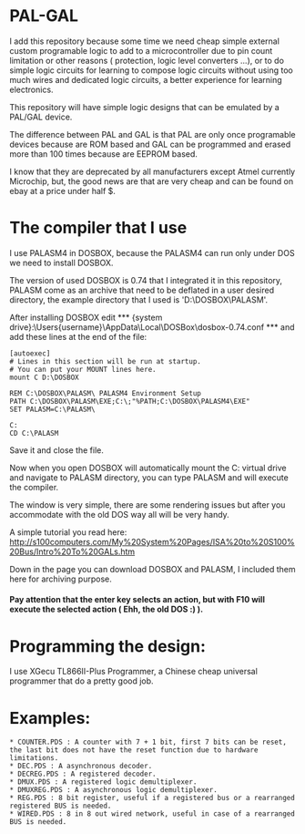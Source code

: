 # PAL-GAL
I add this repository because some time we need cheap simple external custom programable logic to add to a microcontroller due to pin count limitation or other reasons ( protection, logic level converters ...), or to do simple logic circuits for learning to compose logic circuits without using too much wires and dedicated logic circuits, a better experience for learning electronics.

This repository will have simple logic designs that can be emulated by a PAL/GAL device.

The difference between PAL and GAL is that PAL are only once programable devices because are ROM based and GAL can be programmed and erased more than 100 times because are EEPROM based.

I know that they are deprecated by all manufacturers except Atmel currently Microchip, but, the good news are that are very cheap and can be found on ebay at a price under half $.

# The compiler that I use

I use PALASM4 in DOSBOX, because the PALASM4 can run only under DOS we need to install DOSBOX.

The version of used DOSBOX is 0.74 that I integrated it in this repository, PALASM come as an archive that need to be deflated in a user desired directory, the example directory that I used is 'D:\DOSBOX\PALASM'.

After installing DOSBOX edit *** {system drive}:\Users\{username}\AppData\Local\DOSBox\dosbox-0.74.conf *** and add these lines at the end of the file:

```
[autoexec]
# Lines in this section will be run at startup.
# You can put your MOUNT lines here.
mount C D:\DOSBOX

REM C:\DOSBOX\PALASM\ PALASM4 Environment Setup
PATH C:\DOSBOX\PALASM\EXE;C:\;"%PATH;C:\DOSBOX\PALASM4\EXE"
SET PALASM=C:\PALASM\

C:
CD C:\PALASM
```

Save it and close the file.

Now when you open DOSBOX will automatically mount the C: virtual drive and navigate to PALASM directory, you can type PALASM and will execute the compiler.

The window is very simple, there are some rendering issues but after you accommodate with the old DOS way all will be very handy.

A simple tutorial you read here: http://s100computers.com/My%20System%20Pages/ISA%20to%20S100%20Bus/Intro%20To%20GALs.htm

Down in the page you can download DOSBOX and PALASM, I included them here for archiving purpose.

#### Pay attention that the enter key selects an action, but with F10 will execute the selected action ( Ehh, the old DOS  :) ).

# Programming the design:

I use XGecu TL866II-Plus Programmer, a Chinese cheap universal programmer that do a pretty good job.

# Examples:

```
* COUNTER.PDS : A counter with 7 + 1 bit, first 7 bits can be reset, the last bit does not have the reset function due to hardware limitations.
* DEC.PDS : A asynchronous decoder.
* DECREG.PDS : A registered decoder.
* DMUX.PDS : A registered logic demultiplexer.
* DMUXREG.PDS : A asynchronous logic demultiplexer.
* REG.PDS : 8 bit register, useful if a registered bus or a rearranged registered BUS is needed.
* WIRED.PDS : 8 in 8 out wired network, useful in case of a rearranged BUS is needed.

```
